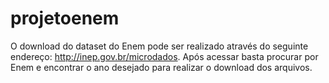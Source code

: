 # projetoenem
O download do dataset do Enem pode ser realizado através do seguinte endereço: http://inep.gov.br/microdados.
Após acessar basta procurar por Enem e encontrar o ano desejado para realizar o download dos arquivos.
